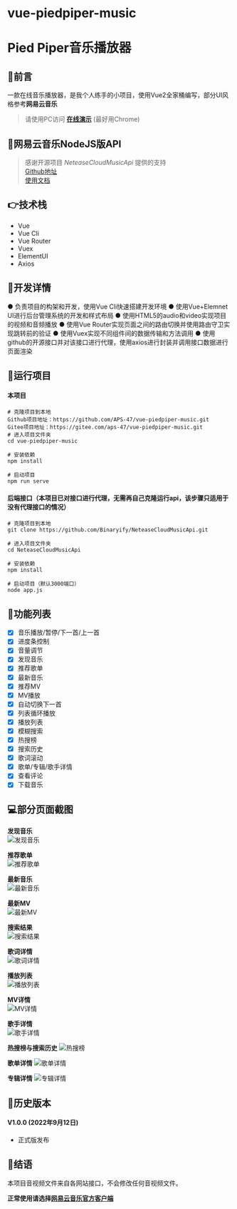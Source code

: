 # vue-piedpiper-music
# Pied Piper音乐播放器

## 💬前言
一款在线音乐播放器，是我个人练手的小项目，使用Vue2全家桶编写，部分UI风格参考**网易云音乐**

> 请使用PC访问 **[在线演示](http://piedpiper.3vhost.work)** (最好用Chrome)

## 💪网易云音乐NodeJS版API
> 感谢开源项目 *NeteaseCloudMusicApi* 提供的支持<br>
> [Github地址](https://github.com/Binaryify/NeteaseCloudMusicApi)<br>
> [使用文档](https://binaryify.github.io/NeteaseCloudMusicApi/#/)

## 👉技术栈
- Vue
- Vue Cli
- Vue Router
- Vuex
- ElementUI
- Axios

## 📃开发详情
● 负责项目的构架和开发，使用Vue Cli快速搭建开发环境
● 使用Vue+Elemnet UI进行后台管理系统的开发和样式布局
● 使用HTML5的audio和video实现项目的视频和音频播放
● 使用Vue Router实现页面之间的路由切换并使用路由守卫实现跳转前的验证
● 使用Vuex实现不同组件间的数据传输和方法调用
● 使用github的开源接口并对该接口进行代理，使用axios进行封装并调用接口数据进行页面渲染

## 🚩运行项目
#### 本项目
    # 克隆项目到本地
    Github项目地址：https://github.com/APS-47/vue-piedpiper-music.git
    Gitee项目地址：https://gitee.com/aps-47/vue-piedpiper-music.git
    # 进入项目文件夹
    cd vue-piedpiper-music

    # 安装依赖
    npm install

    # 启动项目
    npm run serve

#### 后端接口（本项目已对接口进行代理，无需再自己克隆运行api，该步骤只适用于没有代理接口的情况）
    # 克隆项目到本地
    git clone https://github.com/Binaryify/NeteaseCloudMusicApi.git

    # 进入项目文件夹
    cd NeteaseCloudMusicApi

    # 安装依赖
    npm install

    # 启动项目（默认3000端口）
    node app.js

## 🚀功能列表
- [x] 音乐播放/暂停/下一首/上一首
- [x] 进度条控制
- [x] 音量调节
- [x] 发现音乐
- [x] 推荐歌单
- [x] 最新音乐
- [x] 推荐MV
- [x] MV播放
- [x] 自动切换下一首
- [x] 列表循环播放
- [x] 播放列表
- [x] 模糊搜索
- [x] 热搜榜
- [x] 搜索历史
- [x] 歌词滚动
- [x] 歌单/专辑/歌手详情
- [x] 查看评论
- [x] 下载音乐

## 💻部分页面截图

**发现音乐**<br>
![发现音乐](https://user-images.githubusercontent.com/104426986/198956613-a2f84134-4d0c-4f63-931f-10d2a1925504.png)

**推荐歌单**<br>
![推荐歌单](https://user-images.githubusercontent.com/104426986/198956640-9db52de4-c718-4bc0-a15c-3b4ed16bfbf9.png)

**最新音乐**<br>
![最新音乐](https://user-images.githubusercontent.com/104426986/198956651-0226d249-2923-49a0-b1c0-39c41f3ccf9f.png)

**最新MV**<br>
![最新MV](https://user-images.githubusercontent.com/104426986/198956675-165c3ee3-bcf7-4c74-8a48-895bf0ee0b14.png)

**搜索结果**<br>
![搜索结果](https://user-images.githubusercontent.com/104426986/198956699-3cf6b542-6b6c-4e46-867b-5f76985509d7.png)

**歌词详情**<br>
![歌词详情](https://user-images.githubusercontent.com/104426986/198956718-75000bf6-d7ea-48b9-85c0-1d6869d66b77.png)

**播放列表**<br>
![播放列表](https://user-images.githubusercontent.com/104426986/198956734-9b99ed75-8de4-4338-b181-0917753cb70c.png)

**MV详情**<br>
![MV详情](https://user-images.githubusercontent.com/104426986/198956759-486c7234-2388-46a1-b66b-105289717a04.png)

**歌手详情**<br>
![歌手详情](https://user-images.githubusercontent.com/104426986/198956794-3ebde6b9-45b2-45d6-9635-17aa892094cc.png)

**热搜榜与搜索历史**
![热搜榜](https://user-images.githubusercontent.com/104426986/198956807-ab0e3251-40c2-4402-bdf7-10a860efab0e.png)

**歌单详情**
![歌单详情](https://user-images.githubusercontent.com/104426986/198956826-a89eb22f-7460-4a4c-b2da-ee658535861d.png)

**专辑详情**
![专辑详情](https://user-images.githubusercontent.com/104426986/198956842-eb7374c8-6c94-4b3a-9749-7f5ac6c0ca2f.png)

## 📆历史版本
#### V1.0.0 (2022年9月12日)
- 正式版发布

## 📣结语
本项目音视频文件来自各网站接口，不会修改任何音视频文件。

**正常使用请选择[网易云音乐官方客户端](https://music.163.com/)**
